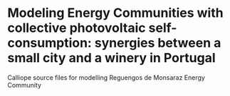 # Modeling Energy Communities with collective photovoltaic self-consumption: synergies between a small city and a winery in Portugal

Calliope source files for modelling Reguengos de Monsaraz Energy Community 
